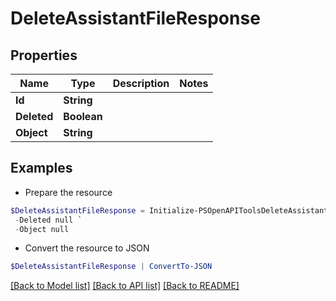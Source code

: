 # DeleteAssistantFileResponse
## Properties

Name | Type | Description | Notes
------------ | ------------- | ------------- | -------------
**Id** | **String** |  | 
**Deleted** | **Boolean** |  | 
**Object** | **String** |  | 

## Examples

- Prepare the resource
```powershell
$DeleteAssistantFileResponse = Initialize-PSOpenAPIToolsDeleteAssistantFileResponse  -Id null `
 -Deleted null `
 -Object null
```

- Convert the resource to JSON
```powershell
$DeleteAssistantFileResponse | ConvertTo-JSON
```

[[Back to Model list]](../README.md#documentation-for-models) [[Back to API list]](../README.md#documentation-for-api-endpoints) [[Back to README]](../README.md)

